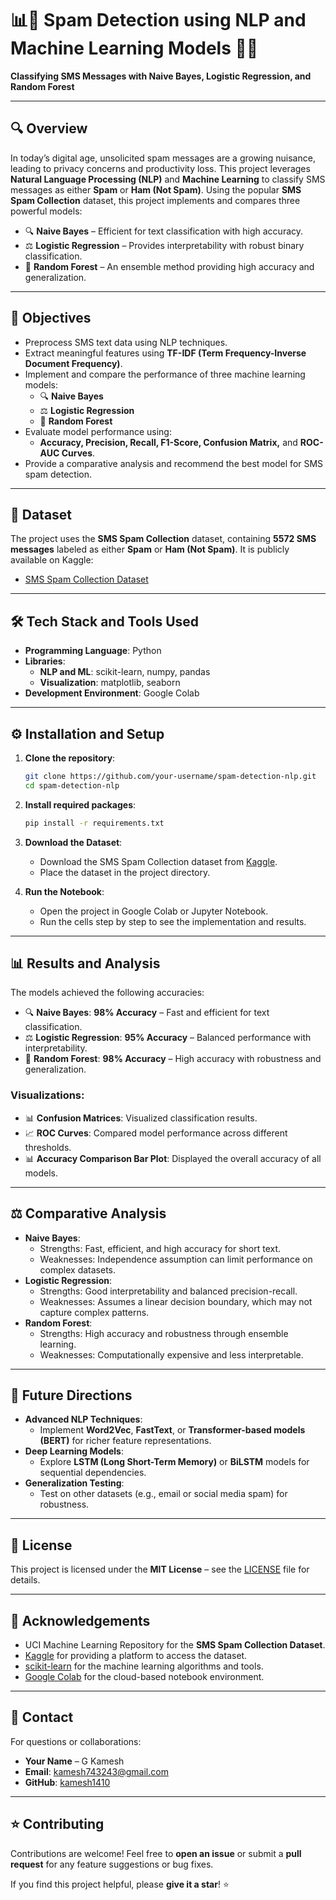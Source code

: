 # 📊🚀 Spam Detection using NLP and Machine Learning Models 🚫📱
**Classifying SMS Messages with Naive Bayes, Logistic Regression, and Random Forest**

---

## **🔍 Overview**
In today’s digital age, unsolicited spam messages are a growing nuisance, leading to privacy concerns and productivity loss. This project leverages **Natural Language Processing (NLP)** and **Machine Learning** to classify SMS messages as either **Spam** or **Ham (Not Spam)**. Using the popular **SMS Spam Collection** dataset, this project implements and compares three powerful models:
- 🔍 **Naive Bayes** – Efficient for text classification with high accuracy.
- ⚖️ **Logistic Regression** – Provides interpretability with robust binary classification.
- 🌲 **Random Forest** – An ensemble method providing high accuracy and generalization.

---

## **🎯 Objectives**
- Preprocess SMS text data using NLP techniques.
- Extract meaningful features using **TF-IDF (Term Frequency-Inverse Document Frequency)**.
- Implement and compare the performance of three machine learning models:
  - 🔍 **Naive Bayes**
  - ⚖️ **Logistic Regression**
  - 🌲 **Random Forest**
- Evaluate model performance using:
  - **Accuracy, Precision, Recall, F1-Score, Confusion Matrix,** and **ROC-AUC Curves**.
- Provide a comparative analysis and recommend the best model for SMS spam detection.

---

## **📂 Dataset**
The project uses the **SMS Spam Collection** dataset, containing **5572 SMS messages** labeled as either **Spam** or **Ham (Not Spam)**. It is publicly available on Kaggle:
- [SMS Spam Collection Dataset](https://www.kaggle.com/datasets/uciml/sms-spam-collection-dataset)

---

## **🛠️ Tech Stack and Tools Used**
- **Programming Language**: Python
- **Libraries**:
  - **NLP and ML**: scikit-learn, numpy, pandas
  - **Visualization**: matplotlib, seaborn
- **Development Environment**: Google Colab

---

## **⚙️ Installation and Setup**
1. **Clone the repository**:
    ```bash
    git clone https://github.com/your-username/spam-detection-nlp.git
    cd spam-detection-nlp
    ```

2. **Install required packages**:
    ```bash
    pip install -r requirements.txt
    ```

3. **Download the Dataset**:
    - Download the SMS Spam Collection dataset from [Kaggle](https://www.kaggle.com/datasets/uciml/sms-spam-collection-dataset).
    - Place the dataset in the project directory.

4. **Run the Notebook**:
    - Open the project in Google Colab or Jupyter Notebook.
    - Run the cells step by step to see the implementation and results.

---

## **📊 Results and Analysis**
The models achieved the following accuracies:
- 🔍 **Naive Bayes**: **98% Accuracy** – Fast and efficient for text classification.
- ⚖️ **Logistic Regression**: **95% Accuracy** – Balanced performance with interpretability.
- 🌲 **Random Forest**: **98% Accuracy** – High accuracy with robustness and generalization.

### **Visualizations**:
- 📊 **Confusion Matrices**: Visualized classification results.
- 📈 **ROC Curves**: Compared model performance across different thresholds.
- 📊 **Accuracy Comparison Bar Plot**: Displayed the overall accuracy of all models.

---

## **⚖️ Comparative Analysis**
- **Naive Bayes**:
  - Strengths: Fast, efficient, and high accuracy for short text.
  - Weaknesses: Independence assumption can limit performance on complex datasets.
- **Logistic Regression**:
  - Strengths: Good interpretability and balanced precision-recall.
  - Weaknesses: Assumes a linear decision boundary, which may not capture complex patterns.
- **Random Forest**:
  - Strengths: High accuracy and robustness through ensemble learning.
  - Weaknesses: Computationally expensive and less interpretable.

---

## **🚀 Future Directions**
- **Advanced NLP Techniques**:
  - Implement **Word2Vec**, **FastText**, or **Transformer-based models (BERT)** for richer feature representations.
- **Deep Learning Models**:
  - Explore **LSTM (Long Short-Term Memory)** or **BiLSTM** models for sequential dependencies.
- **Generalization Testing**:
  - Test on other datasets (e.g., email or social media spam) for robustness.

---

## **📄 License**
This project is licensed under the **MIT License** – see the [LICENSE](LICENSE) file for details.

---

## **🤝 Acknowledgements**
- UCI Machine Learning Repository for the **SMS Spam Collection Dataset**.
- [Kaggle](https://www.kaggle.com) for providing a platform to access the dataset.
- [scikit-learn](https://scikit-learn.org) for the machine learning algorithms and tools.
- [Google Colab](https://colab.research.google.com) for the cloud-based notebook environment.

---

## **📧 Contact**
For questions or collaborations:
- **Your Name** – G Kamesh
- **Email**: kamesh743243@gmail.com
- **GitHub**: [kamesh1410](https://github.com/kamesh1410)

---

## **⭐ Contributing**
Contributions are welcome! Feel free to **open an issue** or submit a **pull request** for any feature suggestions or bug fixes.

If you find this project helpful, please **give it a star**! ⭐
